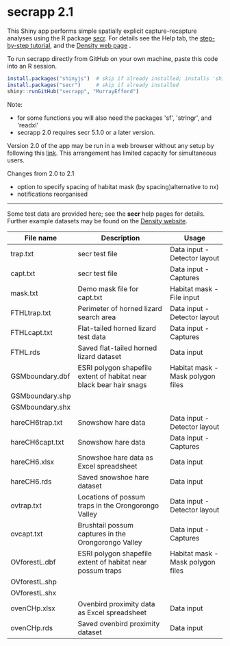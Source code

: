 # secrapp 2.1

This Shiny app performs simple spatially explicit capture-recapture analyses using the 
R package [secr](https://CRAN.R-project.org/package=secr). For details see the 
Help tab, the 
[step-by-step tutorial](https://www.otago.ac.nz/density/pdfs/secrapp-tutorial.html), 
and the [Density web page](https://www.otago.ac.nz/density/) .

To run secrapp directly from GitHub on your own machine, paste this code into an R session.

```r
install.packages("shinyjs")  # skip if already installed; installs 'shiny' if needed
install.packages("secr")     # skip if already installed
shiny::runGitHub("secrapp", "MurrayEfford")
```

Note:

- for some functions you will also need the packages 'sf', 'stringr', and 'readxl'  
- secrapp 2.0 requires secr 5.1.0 or a later version.

Version 2.0 of the app may be run in a web browser without any setup by 
following this [link](https://www.stats.otago.ac.nz/secrapp). 
This arrangement has limited capacity for simultaneous users.

Changes from 2.0 to 2.1  
- option to specify spacing of habitat mask (by spacing)alternative to nx)
- notifications reorganised

----

Some test data are provided here; see the **secr** help pages for details. 
Further example datasets may be found on the 
[Density website](https://www.otago.ac.nz/density/examples/). 

| File name | Description | Usage |
|--------|-------------------------------|------------------|
trap.txt | secr test file |Data input - Detector layout |
capt.txt | secr test file |Data input - Captures |
mask.txt | Demo mask file for capt.txt | Habitat mask - File input |
FTHLtrap.txt | Perimeter of horned lizard search area | Data input - Detector layout |
FTHLcapt.txt | Flat-tailed horned lizard test data |Data input - Captures |
FTHL.rds | Saved flat-tailed horned lizard dataset | Data input |
GSMboundary.dbf | ESRI polygon shapefile extent of habitat near black bear hair snags | Habitat mask - Mask polygon files |
GSMboundary.shp |||
GSMboundary.shx |||
hareCH6trap.txt | Snowshow hare data | Data input - Detector layout |
hareCH6capt.txt | Snowshow hare data | Data input - Captures |
hareCH6.xlsx | Snowshoe hare data as Excel spreadsheet | Data input |
hareCH6.rds | Saved snowshoe hare dataset | Data input |
ovtrap.txt | Locations of possum traps in the Orongorongo Valley | Data input - Detector layout |
ovcapt.txt | Brushtail possum captures in the Orongorongo Valley | Data input - Captures |
OVforestL.dbf | ESRI polygon shapefile extent of habitat near possum traps | Habitat mask - Mask polygon files |
OVforestL.shp |||
OVforestL.shx |||
ovenCHp.xlsx | Ovenbird proximity data as Excel spreadsheet | Data input |
ovenCHp.rds | Saved ovenbird proximity dataset | Data input |
